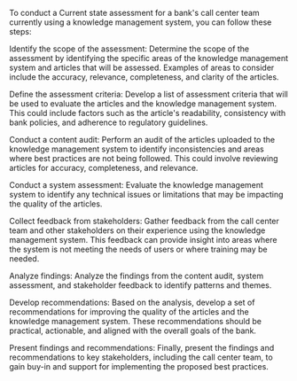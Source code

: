 To conduct a Current state assessment for a bank's call center team currently using a knowledge management system, you can follow these steps:

Identify the scope of the assessment: Determine the scope of the assessment by identifying the specific areas of the knowledge management system and articles that will be assessed. Examples of areas to consider include the accuracy, relevance, completeness, and clarity of the articles.

Define the assessment criteria: Develop a list of assessment criteria that will be used to evaluate the articles and the knowledge management system. This could include factors such as the article's readability, consistency with bank policies, and adherence to regulatory guidelines.

Conduct a content audit: Perform an audit of the articles uploaded to the knowledge management system to identify inconsistencies and areas where best practices are not being followed. This could involve reviewing articles for accuracy, completeness, and relevance.

Conduct a system assessment: Evaluate the knowledge management system to identify any technical issues or limitations that may be impacting the quality of the articles.

Collect feedback from stakeholders: Gather feedback from the call center team and other stakeholders on their experience using the knowledge management system. This feedback can provide insight into areas where the system is not meeting the needs of users or where training may be needed.

Analyze findings: Analyze the findings from the content audit, system assessment, and stakeholder feedback to identify patterns and themes.

Develop recommendations: Based on the analysis, develop a set of recommendations for improving the quality of the articles and the knowledge management system. These recommendations should be practical, actionable, and aligned with the overall goals of the bank.

Present findings and recommendations: Finally, present the findings and recommendations to key stakeholders, including the call center team, to gain buy-in and support for implementing the proposed best practices.